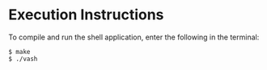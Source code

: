 # Execution Instructions

To compile and run the shell application, enter the following in the terminal:
```
$ make
$ ./vash
```